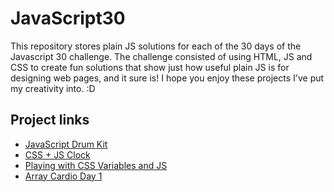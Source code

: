 # JavaScript30
This repository stores plain JS solutions for each of the 30 days of the Javascript 30 challenge. The challenge consisted of using HTML, JS and CSS to create fun solutions that show just how useful plain JS is for designing web pages, and it sure is! I hope you enjoy these projects I've put my creativity into. :D

## Project links
- [JavaScript Drum Kit](./JavaScriptDrumKit)
- [CSS + JS Clock](./CSS+JSClock)
- [Playing with CSS Variables and JS](./PlayingWithCssVariablesAndJS)
- [Array Cardio Day 1](./ArrayCardioDay1)
